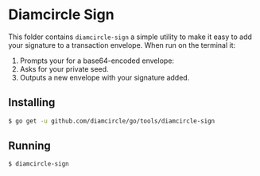 # Diamcircle Sign

This folder contains `diamcircle-sign` a simple utility to make it easy to add your signature to a transaction envelope.  When run on the terminal it:

1.  Prompts your for a base64-encoded envelope:
2.  Asks for your private seed.
3.  Outputs a new envelope with your signature added.

## Installing

```bash
$ go get -u github.com/diamcircle/go/tools/diamcircle-sign
```

## Running

```bash
$ diamcircle-sign
```
